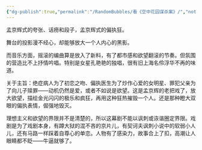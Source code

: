 ```yaml
---
{"dg-publish":true,"permalink":"/RandomBubbles/看《空中花园谋杀案》/","noteIcon":""}
---
```



孟京辉式的夸张、话痨和段子，孟京辉式的偏执狂。

舞台的投影漫不经心，却能够放大一个人内心的黑影。

而音乐方面，摇滚的编曲算是放入了新料，有了都市感和欲望翻滚的节奏。但氛围的营造比不上抒情吟唱。特别是女星孔艳艳的独唱，很有旧上海名伶浮华不再的味道。

关于主旨：绝症病人为了初恋之吻、偏执医生为了炒作心爱的女明星、罪犯父亲为了向儿子赎罪——动机仍然是爱，或者不如说是欲望。这是孟京辉的老把戏了，放大欲望，描绘金光闪闪的极乐和疯狂，再用这种狂热摧毁一个人。还是那种瞪大双眼的偏执表情，倔强地毁灭。

理想主义和欲望的界限并不是清楚的，所以这幕剧不能以讽刺或诙谐圈定界限。戏剧是为了戏剧本身，有蹲大狱的混不吝的京片儿，有契诃夫讽刺小说中的软弱小人儿，还有马路一样踩着自尊心的单恋。人物有了感染力，故事合上了扣，高潮让人眼睛都不眨——牛逼就够了。